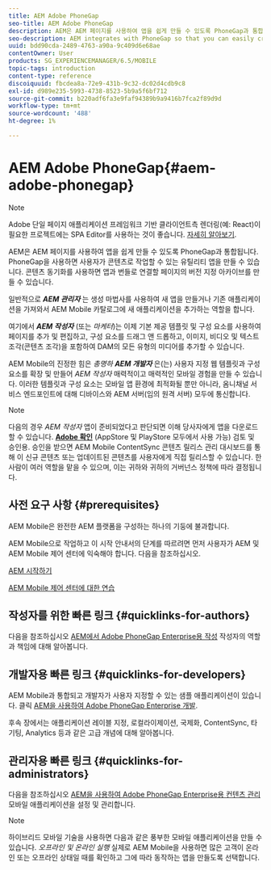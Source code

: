 ```yaml
---
title: AEM Adobe PhoneGap
seo-title: AEM Adobe PhoneGap
description: AEM은 AEM 페이지를 사용하여 앱을 쉽게 만들 수 있도록 PhoneGap과 통합됩니다. Adobe PhoneGap Enterprise를 시작하려면 이 페이지를 따르십시오.
seo-description: AEM integrates with PhoneGap so that you can easily create apps using AEM pages. Follow this page to get started with Adobe PhoneGap Enterprise.
uuid: bdd90cda-2489-4763-a90a-9c409d6e68ae
contentOwner: User
products: SG_EXPERIENCEMANAGER/6.5/MOBILE
topic-tags: introduction
content-type: reference
discoiquuid: fbcdea8a-72e9-431b-9c32-dc02d4cdb9c8
exl-id: d989e235-5993-4738-8523-5b9a5f6bf712
source-git-commit: b220adf6fa3e9faf94389b9a9416b7fca2f89d9d
workflow-type: tm+mt
source-wordcount: '488'
ht-degree: 1%

---
```


# AEM Adobe PhoneGap{#aem-adobe-phonegap}

>[!NOTE]
>
>Adobe 단일 페이지 애플리케이션 프레임워크 기반 클라이언트측 렌더링(예: React)이 필요한 프로젝트에는 SPA Editor를 사용하는 것이 좋습니다. [자세히 알아보기](/help/sites-developing/spa-overview.md).

AEM은 AEM 페이지를 사용하여 앱을 쉽게 만들 수 있도록 PhoneGap과 통합됩니다. PhoneGap을 사용하면 사용자가 콘텐츠로 작업할 수 있는 유틸리티 앱을 만들 수 있습니다. 콘텐츠 동기화를 사용하면 앱과 번들로 연결할 페이지의 버전 지정 아카이브를 만들 수 있습니다.

일반적으로 ***AEM 관리자*** 는 생성 마법사를 사용하여 새 앱을 만들거나 기존 애플리케이션을 가져와서 AEM Mobile 카탈로그에 새 애플리케이션을 추가하는 역할을 합니다.

여기에서 ***AEM 작성자*** (또는 *마케터*)는 이제 기본 제공 템플릿 및 구성 요소를 사용하여 페이지를 추가 및 편집하고, 구성 요소를 드래그 앤 드롭하고, 이미지, 비디오 및 텍스트 조각(콘텐츠 조각)을 포함하여 DAM의 모든 유형의 미디어를 추가할 수 있습니다.

AEM Mobile의 진정한 힘은 *총명하* ***AEM 개발자*** 은(는) 사용자 지정 웹 템플릿과 구성 요소를 확장 및 만들어 *AEM 작성자* 매력적이고 매력적인 모바일 경험을 만들 수 있습니다. 이러한 템플릿과 구성 요소는 모바일 앱 환경에 최적화될 뿐만 아니라, 옴니채널 서비스 엔드포인트에 대해 디바이스와 AEM 서버(임의 원격 서버) 모두에 통신합니다.

>[!NOTE]
>
>다음의 경우 *AEM 작성자* 앱이 준비되었다고 판단되면 이해 당사자에게 앱을 다운로드할 수 있습니다. **[Adobe 확인](/help/mobile/phonegap-mobile-quickstart.md)** (AppStore 및 PlayStore 모두에서 사용 가능) 검토 및 승인용. 승인을 받으면 AEM Mobile ContentSync 콘텐츠 릴리스 관리 대시보드를 통해 이 신규 콘텐츠 또는 업데이트된 콘텐츠를 사용자에게 직접 릴리스할 수 있습니다. 한 사람이 여러 역할을 맡을 수 있으며, 이는 귀하와 귀하의 거버넌스 정책에 따라 결정됩니다.

## 사전 요구 사항 {#prerequisites}

AEM Mobile은 완전한 AEM 플랫폼을 구성하는 하나의 기둥에 불과합니다.

AEM Mobile으로 작업하고 이 시작 안내서의 단계를 따르려면 먼저 사용자가 AEM 및 AEM Mobile 제어 센터에 익숙해야 합니다. 다음을 참조하십시오.

[AEM 시작하기](/help/sites-deploying/deploy.md)

[AEM Mobile 제어 센터에 대한 연습](/help/mobile/phonegap-authoring-apps.md)

## 작성자를 위한 빠른 링크 {#quicklinks-for-authors}

다음을 참조하십시오 [AEM에서 Adobe PhoneGap Enterprise용 작성](/help/mobile/phonegap.md) 작성자의 역할과 책임에 대해 알아봅니다.

## 개발자용 빠른 링크 {#quicklinks-for-developers}

AEM Mobile과 통합되고 개발자가 사용자 지정할 수 있는 샘플 애플리케이션이 있습니다. 클릭 [AEM을 사용하여 Adobe PhoneGap Enterprise 개발](/help/mobile/developing-in-phonegap.md).

후속 장에서는 애플리케이션 레이블 지정, 로컬라이제이션, 국제화, ContentSync, 타기팅, Analytics 등과 같은 고급 개념에 대해 알아봅니다.

## 관리자용 빠른 링크 {#quicklinks-for-administrators}

다음을 참조하십시오 [AEM을 사용하여 Adobe PhoneGap Enterprise용 컨텐츠 관리](/help/mobile/administer-phonegap.md) 모바일 애플리케이션을 설정 및 관리합니다.

>[!NOTE]
>
>하이브리드 모바일 기술을 사용하면 다음과 같은 풍부한 모바일 애플리케이션을 만들 수 있습니다. *오프라인 및 온라인 실행* 실제로 AEM Mobile을 사용하면 많은 고객이 온라인 또는 오프라인 상태일 때를 확인하고 그에 따라 동작하는 앱을 만들도록 선택합니다.
